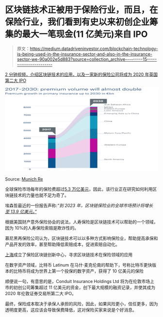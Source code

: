 # 区块链技术正被用于保险行业，而且，在保险行业，我们看到有史以来初创企业筹集的最大一笔现金(11 亿美元)来自 IPO

> 原文：<https://medium.datadriveninvestor.com/blockchain-technology-is-being-used-in-the-insurance-sector-and-also-in-the-insurance-sector-we-90a002e5d883?source=collection_archive---------15----------------------->

[2 分钟视频，介绍区块链技术的应用，以及一家新的保险公司将成为 2020 年英国第二大 IPO](https://youtu.be/UQG1f27bkWg)

![](img/2f47200c6663797f5b52b00855255afb.png)

Source: [Munich Re](https://www.munichre.com/topics-online/en/economy/insurance-markets/outlook-2018-2019.html)

全球保险市场每年的保险费超过[5.3 万亿美元](https://www.statista.com/statistics/273156/gross-premiums-generated-by-the-insurance-industry-worldwide-since-2006/)，因此，该行业正在研究如何利用区块链技术的力量也就不足为奇了。

埃森哲最近的一份报告声称:*“到 2023 年，区块链保险业的全球市场预计将增长* [*至 13.9 亿美元。”*](https://www.claimspages.com/news/2020/11/24/the-use-of-blockchain-in-insurance-is-$1b-worth-of-good-news/#:~:text=Accenture%20reports%20that%20the%20global,%2C%20and%20third%2Dparty%20payments.)

根据美国财产意外保险协会的说法，人寿保险是区块链技术可以帮助的一个领域，因为 10%的人寿保险索赔是欺诈性的。

慕尼黑再保险公司认为，区块链技术可以以多种方式影响保险业，帮助提高承保和产品开发的效率，甚至帮助降低索赔成本，促进索赔自动化。

[上海](https://www.chinabankingnews.com/2020/10/29/shanghai-launches-insurance-blockchain-innovation-centre/)成立了保险区块链创新中心，寻求区块链技术在保险领域的应用

在数字资产领域，比特币 Latinum 在马什·麦克伦南的帮助下，号称比特币更快版本的比特币将成为世界上第一个投保的数字资产，获得了 10 亿美元的保险

顺便说一句，有意思的是，Conduit Insurance Holdings Ltd 将为在伦敦市场上市的初创公司筹集超过 11 亿美元的资金，创下最大规模的融资记录，并使其成为 2020 年伦敦证券交易所第二大 IPO。

最终，保险成本取决于承保人承担的风险，因此，如果风险更小，信任更多，因为透明度更高，这应该会导致保费降低，这对保险买家来说是个好消息。